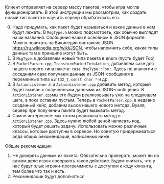 Клиент отправляет на сервер массу пакетов, чтобы игра могла функционировать. В этой инструкции мы рассмотрим, как создать новый тип пакета и научить сервер обрабатывать его.

0. Надо придумать, как пакет будет называться и какие данные в нём будут лежать. В `MsgType.h` можно подсмотреть, как обычно выглядят наши названия. Сообщения наши в основном в JSON формате. Можно почитать на Википедии синтаксис JSON https://ru.wikipedia.org/wiki/JSON, чтобы напомнить себе, какие типы данных там в принципе могут быть.
1. В `MsgType.h` добавляем новый типа пакета в enum (пусть будет Foo)
2. В `PacketParser.cpp`, `TransformPacketIntoAction`, добавляем case для нашего нового типа пакета: `case MsgType::Foo:`. Здесь по аналогии с соседними case получаем данные из JSON-сообщения в переменные типа `uint32_t`, `const char *` и др.
3. В `ActionListener.h` и `ActionListener.cpp` добавить метод, который будет вызван с полученными данными из JSON-сообщения. В `ActionListener.cpp`мы его будем реализовывать уже на следующем шаге, а пока оставим пустым. Теперь в `PacketParser.cpp`, в недавно созданный кейс, добавим вызов нашего нового метода. Вуаля, сервер при получении пакета будет вызывать метод.
4. Самое интересное: мы хотим реализовать метод в `ActionListener.cpp`. Здесь нужно любой ценой написать код, который будет решать задачу. Использовать можно различные классы, которые доступны в сервере. Но советую придерживаться ряда общих рекомендаций, написанных ниже.

Общие рекомендации

1. Не доверять данным из пакета. Обязательно проверять, может ли на самом деле игрок совершить такое действие. Будем считать, что у нас будут злые игроки-программисты с доступом к коду клиента, тем более что так и есть.
2. Рекомендации будут дополняться